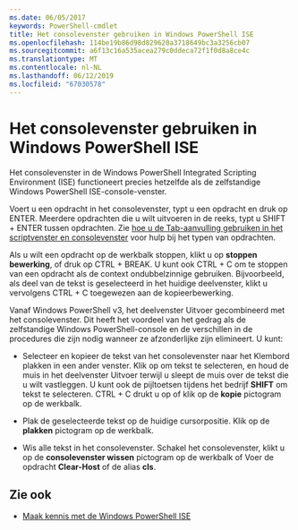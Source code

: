 ```yaml
---
ms.date: 06/05/2017
keywords: PowerShell-cmdlet
title: Het consolevenster gebruiken in Windows PowerShell ISE
ms.openlocfilehash: 114be19b86d98d829620a3718649bc3a3256cb07
ms.sourcegitcommit: a6f13c16a535acea279c0ddeca72f1f0d8a8ce4c
ms.translationtype: MT
ms.contentlocale: nl-NL
ms.lasthandoff: 06/12/2019
ms.locfileid: "67030578"
---
```

# <a name="how-to-use-the-console-pane-in-the-windows-powershell-ise"></a>Het consolevenster gebruiken in Windows PowerShell ISE

Het consolevenster in de Windows PowerShell Integrated Scripting Environment (ISE) functioneert precies hetzelfde als de zelfstandige Windows PowerShell ISE-console-venster.

Voert u een opdracht in het consolevenster, typt u een opdracht en druk op ENTER. Meerdere opdrachten die u wilt uitvoeren in de reeks, typt u SHIFT + ENTER tussen opdrachten. Zie [hoe u de Tab-aanvulling gebruiken in het scriptvenster en consolevenster](How-to-Use-Tab-Completion-in-the-Script-Pane-and-Console-Pane.md) voor hulp bij het typen van opdrachten.

Als u wilt een opdracht op de werkbalk stoppen, klikt u op **stoppen bewerking**, of druk op CTRL + BREAK. U kunt ook CTRL + C om te stoppen van een opdracht als de context ondubbelzinnige gebruiken. Bijvoorbeeld, als deel van de tekst is geselecteerd in het huidige deelvenster, klikt u vervolgens CTRL + C toegewezen aan de kopieerbewerking.

Vanaf Windows PowerShell v3, het deelvenster Uitvoer gecombineerd met het consolevenster. Dit heeft het voordeel van het gedrag als de zelfstandige Windows PowerShell-console en de verschillen in de procedures die zijn nodig wanneer ze afzonderlijke zijn elimineert. U kunt:

- Selecteer en kopieer de tekst van het consolevenster naar het Klembord plakken in een ander venster. Klik op om tekst te selecteren, en houd de muis in het deelvenster Uitvoer terwijl u sleept de muis over de tekst die u wilt vastleggen. U kunt ook de pijltoetsen tijdens het bedrijf **SHIFT** om tekst te selecteren. CTRL + C drukt u op of klik op de **kopie** pictogram op de werkbalk.

- Plak de geselecteerde tekst op de huidige cursorpositie. Klik op de **plakken** pictogram op de werkbalk.

- Wis alle tekst in het consolevenster. Schakel het consolevenster, klikt u op de **consolevenster wissen** pictogram op de werkbalk of Voer de opdracht **Clear-Host** of de alias **cls**.

## <a name="see-also"></a>Zie ook

- [Maak kennis met de Windows PowerShell ISE](Introducing-the-Windows-PowerShell-ISE.md)
